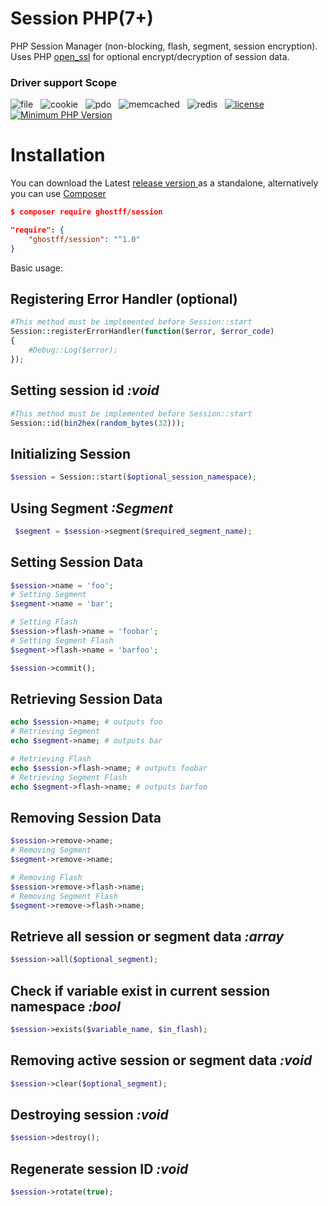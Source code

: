 # Session PHP(7+)
PHP Session Manager (non-blocking, flash, segment, session encryption). Uses PHP [open_ssl](http://php.net/manual/en/book.openssl.php) for optional encrypt/decryption of session data.

### Driver support  Scope
![file](https://img.shields.io/badge/FILE-completed-brightgreen.svg?style=flat-square)&nbsp;&nbsp;&nbsp;![cookie](https://img.shields.io/badge/COOKIE-completed-brightgreen.svg?style=flat-square)&nbsp;&nbsp;&nbsp;![pdo](https://img.shields.io/badge/PDO-completed-brightgreen.svg?style=flat-square)&nbsp;&nbsp;&nbsp;![memcached](https://img.shields.io/badge/MEMCACHED-completed-brightgreen.svg?style=flat-square)&nbsp;&nbsp;&nbsp;![redis](https://img.shields.io/badge/REDIS-active-brightgreen.svg?style=flat-square)&nbsp;&nbsp;&nbsp;[![license](https://img.shields.io/pypi/l/Django.svg?style=flat-square)]()&nbsp;&nbsp;&nbsp;[![Minimum PHP Version](https://img.shields.io/badge/php-%3E%3D%207.0-8892BF.svg?style=flat-square)](http://php.net/releases/7_0_0.php)

# Installation   
You can download the Latest [release version ](https://github.com/Ghostff/Session/releases/) as a standalone, alternatively you can use [Composer](https://getcomposer.org/) 
```json
$ composer require ghostff/session
```
```json
"require": {
    "ghostff/session": "^1.0"
}
```    

Basic usage:
## Registering Error Handler (optional)
```php
#This method must be implemented before Session::start
Session::registerErrorHandler(function($error, $error_code)
{
    #Debug::Log($error);
});
```

## Setting session id *:void*
```php
#This method must be implemented before Session::start
Session::id(bin2hex(random_bytes(32)));
```

## Initializing Session
```php
$session = Session::start($optional_session_namespace);
```


## Using Segment *:Segment*
```php
 $segment = $session->segment($required_segment_name);
```

## Setting Session Data
```php
$session->name = 'foo';
# Setting Segment
$segment->name = 'bar';

# Setting Flash
$session->flash->name = 'foobar';
# Setting Segment Flash
$segment->flash->name = 'barfoo';

$session->commit();
```

## Retrieving Session Data
```php
echo $session->name; # outputs foo
# Retrieving Segment
echo $segment->name; # outputs bar

# Retrieving Flash
echo $session->flash->name; # outputs foobar
# Retrieving Segment Flash
echo $segment->flash->name; # outputs barfoo
```

## Removing Session Data
```php
$session->remove->name;
# Removing Segment
$segment->remove->name;

# Removing Flash
$session->remove->flash->name;
# Removing Segment Flash
$segment->remove->flash->name;
```

## Retrieve all session or segment data *:array*
```php
$session->all($optional_segment);
```

## Check if variable exist in current session namespace *:bool*
```php
$session->exists($variable_name, $in_flash);
```


## Removing active session or segment data *:void*
```php
$session->clear($optional_segment);
```

## Destroying session *:void*
```php
$session->destroy();
```

## Regenerate session ID *:void*
```php
$session->rotate(true);
```

